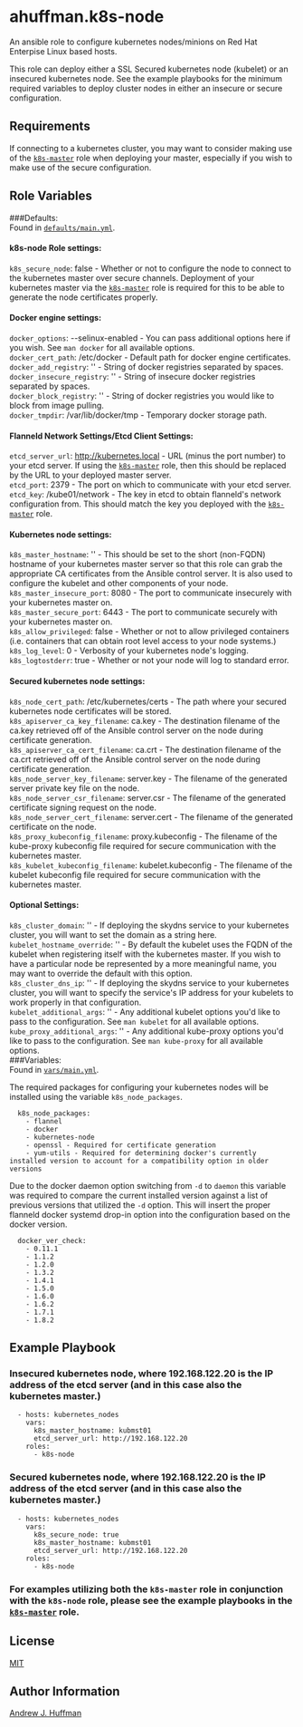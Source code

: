 # ahuffman.k8s-node

An ansible role to configure kubernetes nodes/minions on Red Hat Enterpise Linux based hosts.

This role can deploy either a SSL Secured kubernetes node (kubelet) or an insecured kubernetes node.  See the example playbooks for the minimum required variables to deploy cluster nodes in either an insecure or secure configuration.

## Requirements

If connecting to a kubernetes cluster, you may want to consider making use of the [`k8s-master`](https://galaxy.ansible.com/ahuffman/k8s-master/) role when deploying your master, especially if you wish to make use of the secure configuration.

## Role Variables  
###Defaults:   
Found in [`defaults/main.yml`](defaults/main.yml).   
#### k8s-node Role settings:
`k8s_secure_node`: false - Whether or not to configure the node to connect to the kubernetes master over secure channels.  Deployment of your kubernetes master via the [`k8s-master`](https://galaxy.ansible.com/ahuffman/k8s-master/) role is required for this to be able to generate the node certificates properly.   

#### Docker engine settings:   
`docker_options`: --selinux-enabled - You can pass additional options here if you wish.  See `man docker` for all available options.   
`docker_cert_path`: /etc/docker - Default path for docker engine certificates.   
`docker_add_registry`: '' - String of docker registries separated by spaces.   
`docker_insecure_registry`: '' - String of insecure docker registries separated by spaces.   
`docker_block_registry`: '' - String of docker registries you would like to block from image pulling.   
`docker_tmpdir`: /var/lib/docker/tmp - Temporary docker storage path.   

#### Flanneld Network Settings/Etcd Client Settings:   
`etcd_server_url`: http://kubernetes.local - URL (minus the port number) to your etcd server.  If using the [`k8s-master`](https://galaxy.ansible.com/ahuffman/k8s-master/) role, then this should be replaced by the URL to your deployed master server.   
`etcd_port`: 2379 - The port on which to communicate with your etcd server.   
`etcd_key`: /kube01/network - The key in etcd to obtain flanneld's network configuration from.  This should match the key you deployed with the [`k8s-master`](https://galaxy.ansible.com/ahuffman/k8s-master/) role.   

#### Kubernetes node settings:   
`k8s_master_hostname`: '' - This should be set to the short (non-FQDN) hostname of your kubernetes master server so that this role can grab the appropriate CA certificates from the Ansible control server.  It is also used to configure the kubelet and other components of your node.   
`k8s_master_insecure_port`: 8080 - The port to communicate insecurely with your kubernetes master on.   
`k8s_master_secure_port`: 6443 -  The port to communicate securely with your kubernetes master on.   
`k8s_allow_privileged`: false - Whether or not to allow privileged containers (i.e. containers that can obtain root level access to your node systems.)   
`k8s_log_level`: 0 - Verbosity of your kubernetes node's logging.   
`k8s_logtostderr`: true - Whether or not your node will log to standard error.   

#### Secured kubernetes node settings:   
`k8s_node_cert_path`: /etc/kubernetes/certs - The path where your secured kubernetes node certificates will be stored.   
`k8s_apiserver_ca_key_filename`: ca.key - The destination filename of the ca.key retrieved off of the Ansible control server on the node during certificate generation.   
`k8s_apiserver_ca_cert_filename`: ca.crt - The destination filename of the ca.crt retrieved off of the Ansible control server on the node during certificate generation.   
`k8s_node_server_key_filename`: server.key - The filename of the generated server private key file on the node.   
`k8s_node_server_csr_filename`: server.csr - The filename of the generated certificate signing request on the node.   
`k8s_node_server_cert_filename`: server.cert - The filename of the generated certificate on the node.   
`k8s_proxy_kubeconfig_filename`: proxy.kubeconfig - The filename of the kube-proxy kubeconfig file required for secure communication with the kubernetes master.   
`k8s_kubelet_kubeconfig_filename`: kubelet.kubeconfig - The filename of the kubelet kubeconfig file required for secure communication with the kubernetes master.   

#### Optional Settings:   
`k8s_cluster_domain`: '' - If deploying the skydns service to your kubernetes cluster, you will want to set the domain as a string here.   
`kubelet_hostname_override`:  '' - By default the kubelet uses the FQDN of the kubelet when registering itself with the kubernetes master.  If you wish to have a particular node be represented by a more meaningful name, you may want to override the default with this option.   
`k8s_cluster_dns_ip`: '' - If deploying the skydns service to your kubernetes cluster, you will want to specify the service's IP address for your kubelets to work properly in that configuration.   
`kubelet_additional_args`: '' - Any additional kubelet options you'd like to pass to the configuration.  See `man kubelet` for all available options.   
`kube_proxy_additional_args`: '' - Any additional kube-proxy options you'd like to pass to the configuration.  See `man kube-proxy` for all available options.   
###Variables:  
Found in [`vars/main.yml`](vars/main.yml).   

The required packages for configuring your kubernetes nodes will be installed using the variable `k8s_node_packages`.   

      k8s_node_packages:
        - flannel
        - docker
        - kubernetes-node
        - openssl - Required for certificate generation   
        - yum-utils - Required for determining docker's currently installed version to account for a compatibility option in older versions   


Due to the docker daemon option switching from `-d` to `daemon` this variable was required to compare the current installed version against a list of previous versions that utilized the `-d` option.  This will insert the proper flanneld docker systemd drop-in option into the configuration based on the docker version.   

      docker_ver_check:
        - 0.11.1
        - 1.1.2
        - 1.2.0
        - 1.3.2
        - 1.4.1
        - 1.5.0
        - 1.6.0
        - 1.6.2
        - 1.7.1
        - 1.8.2


## Example Playbook   
### Insecured kubernetes node, where 192.168.122.20 is the IP address of the etcd server (and in this case also the kubernetes master.)   

      - hosts: kubernetes_nodes
        vars:
          k8s_master_hostname: kubmst01
          etcd_server_url: http://192.168.122.20
        roles:
          - k8s-node   

### Secured kubernetes node, where 192.168.122.20 is the IP address of the etcd server (and in this case also the kubernetes master.)   

      - hosts: kubernetes_nodes
        vars:
          k8s_secure_node: true
          k8s_master_hostname: kubmst01
          etcd_server_url: http://192.168.122.20
        roles:
          - k8s-node   

### For examples utilizing both the `k8s-master` role in conjunction with the `k8s-node` role, please see the example playbooks in the [`k8s-master`](https://galaxy.ansible.com/ahuffman/k8s-master/) role.   


## License   

[MIT](LICENSE)

## Author Information   

[Andrew J. Huffman](https://github.com/ahuffman)
